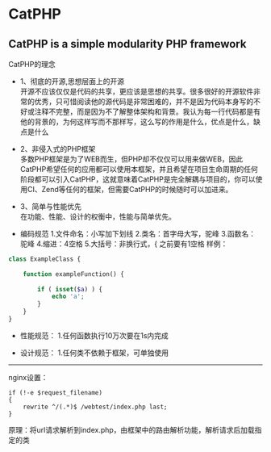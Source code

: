 CatPHP
======

CatPHP is a simple modularity PHP framework
------
CatPHP的理念

- 1、彻底的开源,思想层面上的开源<br>
开源不应该仅仅是代码的共享，更应该是思想的共享。很多很好的开源软件非常的优秀，只可惜阅读他的源代码是非常困难的，并不是因为代码本身写的不好或注释不完整，而是因为不了解整体架构和背景。我认为每一行代码都是有他的背景的，为何这样写而不那样写，这么写的作用是什么，优点是什么，缺点是什么

- 2、非侵入式的PHP框架<br>
多数PHP框架是为了WEB而生，但PHP却不仅仅可以用来做WEB，因此CatPHP希望任何的应用都可以使用本框架，并且希望在项目生命周期的任何阶段都可以引入CatPHP，这就意味着CatPHP是完全解耦与项目的，你可以使用CI、Zend等任何的框架，但需要CatPHP的时候随时可以加进来。


- 3、简单与性能优先<br>
在功能、性能、设计的权衡中，性能与简单优先。

- 编码规范
1.文件命名：小写加下划线
2.类名：首字母大写，驼峰
3.函数名：驼峰
4.缩进：4空格
5.大括号：非换行式，{ 之前要有1空格
样例：
```php
class ExampleClass {
    
    function exampleFunction() {
    
        if ( isset($a) ) {
            echo 'a';
        }
    }
}


```


- 性能规范：
1.任何函数执行10万次要在1s内完成

- 设计规范：
1.任何类不依赖于框架，可单独使用


----------
nginx设置：
```
if (!-e $request_filename) 
{
    rewrite ^/(.*)$ /webtest/index.php last;
}
```

原理：将url请求解析到index.php，由框架中的路由解析功能，解析请求后加载指定的类


